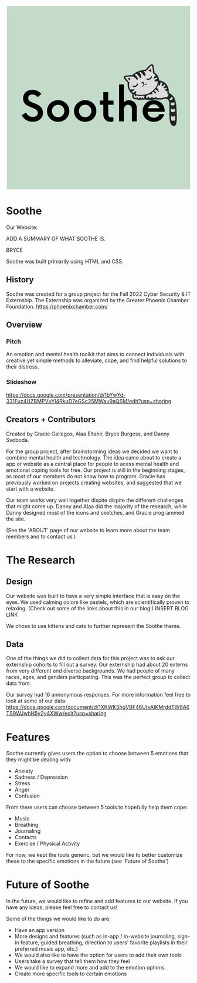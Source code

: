 <p align="center">
   <img src="logo.png"/>
</p>


# Soothe

Our Website: 

ADD A SUMMARY OF WHAT SOOTHE IS.

BRYCE

Soothe was built primarily using HTML and CSS.


## History

Soothe was created for a group project for the Fall 2022 Cyber Security & IT Externship. The Externship was organized by the Greater Phoenix Chamber Foundation. 
https://phoenixchamber.com/


## Overview

### Pitch
An emotion and mental health toolkit that aims to connect individuals with creative yet simple methods to alleviate, cope, and find helpful solutions to their distress.

### Slideshow 
https://docs.google.com/presentation/d/1bYwYd-331Fuz4UZBMPVvYI4RkuD7eGSc25MWau9aQSM/edit?usp=sharing


## Creators + Contributors

Created by Gracie Gallegos, Alaa Eltahir, Bryce Burgess, and Danny Svoboda.

For the group project, after brainstorming ideas we decided we want to combine mental health and technology. The idea came about to create a app or website as a central place for people to acess mental health and emotional coping tools for free. Our project is still in the beginning stages, as most of our members do not know how to program. Gracie has previously worked on projects creating websites, and suggested that we start with a website. 

Our team works very well together dispite dispite the different challenges that might come up. Danny and Alaa did the majority of the research, while Danny designed most of the icons and sketches, and Gracie programmed the site.

(See the 'ABOUT' page of our website to learn more about the team members and to contact us.)



# The Research

## Design

Our website was built to have a very simple interface that is easy on the eyes. We used calming colors like pastels, which are scientifically proven to relaxing. (Check out some of the links about this in our blog!) INSERT BLOG LINK 

We chose to use kittens and cats to further represent the Soothe theme. 

## Data

One of the things we did to collect data for this project was to ask our externship cohorts to fill out a survey. Our externship had about 20 externs from very different and diverse backgrounds. We had people of many races, ages, and genders particpating. This was the perfect group to collect data from.

Our survey had 16 annonymous responses. For more information feel free to look at some of our data: https://docs.google.com/document/d/1XKWKShgVBF46UtvAIKMrddTW6A6TS9WJwhH5y2y4XWw/edit?usp=sharing



# Features

Soothe currently gives users the option to choose between 5 emotions that they might be dealing with:
- Anxiety
- Sadness / Depression
- Stress
- Anger
- Confusion

From there users can choose between 5 tools to hopefully help them cope:
- Music
- Breathing
- Journaling
- Contacts
- Exercise / Physical Activity

For now, we kept the tools generic, but we would like to better customize these to the specific emotions in the future (see 'Future of Soothe')
  


# Future of Soothe

In the future, we would like to refine and add features to our website. If you have any ideas, please feel free to contact us!

Some of the things we would like to do are:
- Have an app version 
- More designs and features (such as in-app / in-website journaling, sign-in feature, guided breathing, direction to users' favorite playlists in their preferred music app, etc.)
- We would also like to have the option for users to add their own tools 
- Users take a survey that tell them how they feel
- We would like to expand more and add to the emotion options.
- Create more specific tools to certain emotions

